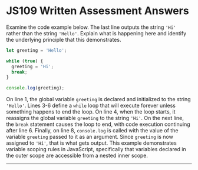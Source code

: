 # JS109 Written Assessment Answers

Examine the code example below. The last line outputs the string `'Hi'` rather than the string `'Hello'`. Explain what is happening here and identify the underlying principle that this demonstrates.

```js
let greeting = 'Hello';

while (true) {
  greeting = 'Hi';
  break;
}

console.log(greeting);
```

On line 1, the global variable `greeting` is declared and initialized to the string `'Hello'`. Lines 3-6 define a `while` loop that will execute forever unless something happens to end the loop. On line 4, when the loop starts, it reassigns the global variable `greeting` to the string `'Hi'`. On the next line, the `break` statement causes the loop to end, with code execution continuing after line 6. Finally, on line 8, `console.log` is called with the value of the variable `greeting` passed to it as an argument. Since `greeting` is now assigned to `'Hi'`, that is what gets output. This example demonstrates variable scoping rules in JavaScript, specifically that variables declared in the outer scope are accessible from a nested inner scope.

---
